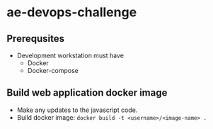 # ae-devops-challenge
## Prerequsites

 - Development workstation must have
	 - Docker
	 - Docker-compose
## Build web application docker image

 - Make any updates to the javascript code.
 - Build docker image: `docker build -t <username>/<image-name> .`

<!--stackedit_data:
eyJoaXN0b3J5IjpbLTE3NDAwOTc0MjldfQ==
-->